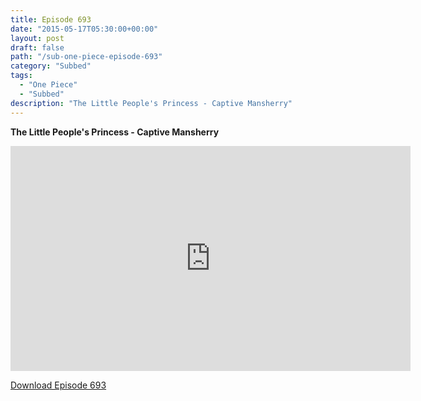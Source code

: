 ```yaml
---
title: Episode 693
date: "2015-05-17T05:30:00+00:00"
layout: post
draft: false
path: "/sub-one-piece-episode-693"
category: "Subbed"
tags:
  - "One Piece"
  - "Subbed"
description: "The Little People's Princess - Captive Mansherry"
---
```


**The Little People's Princess - Captive Mansherry**

<iframe width="640" height="360" src="https://www.rapidvideo.com/e/G6FRPGF0U7" frameborder="0" marginwidth=0 marginheight=0 scrolling=no allowfullscreen></iframe>

<a href="http://ouo.io/qs/eCodkFEQ?s=https://rapidvid.to/d/https://www.rapidvideo.com/e/G6FRPGF0U7">Download Episode 693</a>
